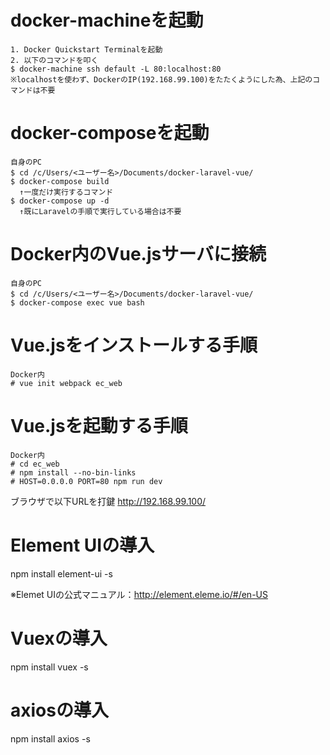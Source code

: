 # docker-machineを起動
```
1. Docker Quickstart Terminalを起動
2. 以下のコマンドを叩く
$ docker-machine ssh default -L 80:localhost:80
※localhostを使わず、DockerのIP(192.168.99.100)をたたくようにした為、上記のコマンドは不要
```

# docker-composeを起動
```
自身のPC
$ cd /c/Users/<ユーザー名>/Documents/docker-laravel-vue/
$ docker-compose build
  ↑一度だけ実行するコマンド
$ docker-compose up -d
  ↑既にLaravelの手順で実行している場合は不要
```

# Docker内のVue.jsサーバに接続
```
自身のPC
$ cd /c/Users/<ユーザー名>/Documents/docker-laravel-vue/
$ docker-compose exec vue bash
```

# Vue.jsをインストールする手順
```
Docker内
# vue init webpack ec_web
```

# Vue.jsを起動する手順
```
Docker内
# cd ec_web
# npm install --no-bin-links
# HOST=0.0.0.0 PORT=80 npm run dev
```

ブラウザで以下URLを打鍵
http://192.168.99.100/

# Element UIの導入
npm install element-ui -s

※Elemet UIの公式マニュアル：http://element.eleme.io/#/en-US

# Vuexの導入
npm install vuex -s

# axiosの導入
npm install axios -s
